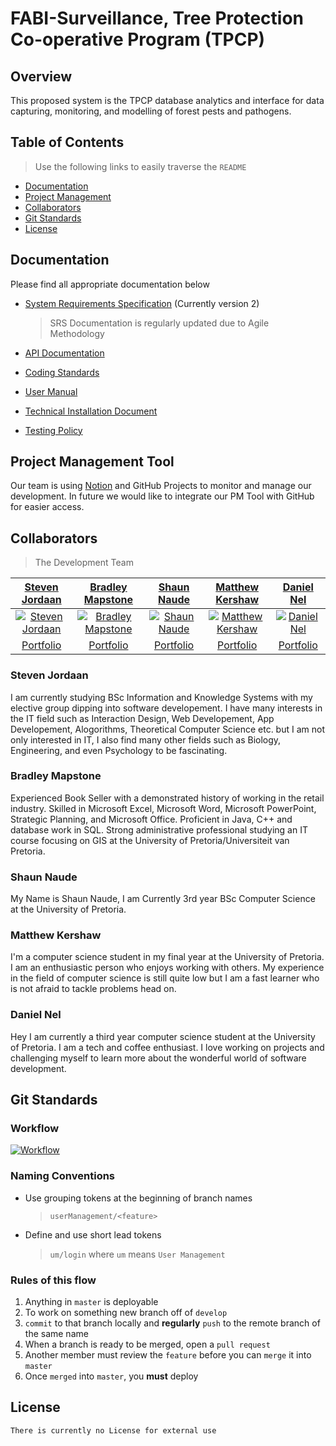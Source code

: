 # FABI-Surveillance, Tree Protection Co-operative Program (TPCP)

## Overview

This proposed system is the TPCP database analytics and interface for data capturing, monitoring, and modelling of forest pests and pathogens.

## Table of Contents

> Use the following links to easily traverse the `README`

- [Documentation](#documentation)
- [Project Management](#project-management-tool)
- [Collaborators](#collaborators)
- [Git Standards](#git-standards)
- [License](#license)

## Documentation

Please find all appropriate documentation below

- [System Requirements Specification](https://www.overleaf.com/read/kwbmcxbbfrtj) (Currently version 2)

  > SRS Documentation is regularly updated due to Agile Methodology

- [API Documentation](https://api4-hzg6vf4a2a-ez.a.run.app/graphql)

- [Coding Standards](https://www.overleaf.com/read/yrpxbnszxygv)

- [User Manual](https://drive.google.com/file/d/1Y9T1zCIPhf2cxpufws0VBhOwBi6YaKwF/view?usp=sharing)

- [Technical Installation Document](https://drive.google.com/file/d/1Sx0zdwrcnh7YFlgIP1iM9_UTM5XJdi0m/view?usp=sharing)

- [Testing Policy](https://drive.google.com/file/d/1xDcOfNpYH34Mtn8w4BR00uMyu4T2Kt8q/view?usp=sharing)


## Project Management Tool

Our team is using [Notion](https://www.notion.so/runtimeterrors/aca58d2e5d20454fafed42295c2c58dd?v=dde4028656ba4818b7682ed048cd425c) and GitHub Projects to monitor and manage our development. In future we would like to integrate our PM Tool with GitHub for easier access.

## Collaborators

> The Development Team

| [Steven Jordaan]() | [Bradley Mapstone]() | [Shaun Naude]() | [Matthew Kershaw]() | [Daniel Nel]() |
| :---: |:---:| :---:| :---:| :---:|
| [![Steven Jordaan](https://avatars2.githubusercontent.com/u/50364770?s=400&u=fc71708e5f1b450bbc8895c133d9ac50ae5c3838&v=4&s=200)]()    | [![Bradley Mapstone](https://avatars1.githubusercontent.com/u/56454573?s=400&u=b3edd9887578d8a29dcb467cc296f3ac05d43d05&v=4&s=200)]() | [![Shaun Naude](https://avatars1.githubusercontent.com/u/44646417?s=400&u=988e26f57a2785a279c93e992838db03382c7d7e&v=4&s=200)](http://fvcproductions.com)  | [![Matthew Kershaw](https://avatars1.githubusercontent.com/u/54933104?s=400&v=4&s=200)]()  | [![Daniel Nel](https://avatars0.githubusercontent.com/u/40039774?s=400&u=dfacc43e5d1cb9a50ccd5493008f41d1cca5ea65&v=4&s=200)]()  |
| [Portfolio](https://sj-jordaan.github.io/) | [Portfolio](https://bradez-of-map-n-stone.github.io/) | [Portfolio](https://shaunnaude.github.io/) | [Portfolio](https://mattyk-dev.github.io/) | [Portfolio](https://mdnel.tech/) |

### Steven Jordaan

I am currently studying BSc Information and Knowledge Systems with my elective group dipping into software developement. I have many interests in the IT field such as Interaction Design, Web Developement, App Developement, Alogorithms, Theoretical Computer Science etc. but I am not only interested in IT, I also find many other fields such as Biology, Engineering, and even Psychology to be fascinating.

### Bradley Mapstone

Experienced Book Seller with a demonstrated history of working in the retail industry. Skilled in Microsoft Excel, Microsoft Word, Microsoft PowerPoint, Strategic Planning, and Microsoft Office. Proficient in Java, C++ and database work in SQL. Strong administrative professional studying an IT course focusing on GIS at the University of Pretoria/Universiteit van Pretoria.

### Shaun Naude

My Name is Shaun Naude, I am Currently 3rd year BSc Computer Science
at the University of Pretoria.

### Matthew Kershaw

I'm a computer science student in my final year at the University of Pretoria. I am an enthusiastic person who enjoys working with others. My experience in the field of computer science is still quite low but I am a fast learner who is not afraid to tackle problems head on.

### Daniel Nel
Hey I am currently a third year computer science student at the University of Pretoria. I am a tech and coffee enthusiast. I love working on projects and challenging myself to learn more about the wonderful world of software development.

## Git Standards

### Workflow

[![Workflow](https://miro.medium.com/max/1316/1*5i8mTaBs05J3eGhp_CJv5Q.png)]()

### Naming Conventions

- Use grouping tokens at the beginning of branch names
  > `userManagement/<feature>`
- Define and use short lead tokens
  > `um/login` where `um` means `User Management`

### Rules of this flow

1. Anything in `master` is deployable
2. To work on something new branch off of `develop`
3. `commit` to that branch locally and **regularly** `push` to the remote branch of the same name
4. When a branch is ready to be merged, open a `pull request`
5. Another member must review the `feature` before you can `merge` it into `master`
6. Once `merged` into `master`, you **must** deploy

## License

`There is currently no License for external use`
